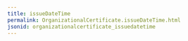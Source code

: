 ```yaml
---
title: issueDateTime
permalink: OrganizationalCertificate.issueDateTime.html
jsonid: organizationalcertificate_issuedatetime
---
```

